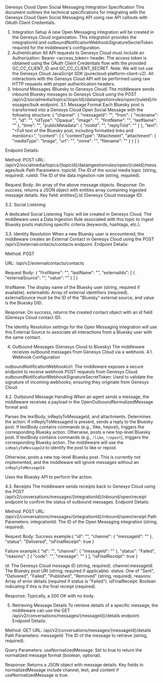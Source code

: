 Genesys Cloud Open Social Messaging Integration Specification
This document outlines the technical specifications for integrating with the Genesys Cloud Open Social Messaging API using raw API callouts with OAuth Client Credentials.
1. Integration Setup
A new Open Messaging integration will be created in the Genesys Cloud organization. This integration provides the integrationId and outboundNotificationWebhookSignatureSecretToken required for the middleware's configuration.
2. Authentication
All API requests to Genesys Cloud must include an Authorization: Bearer <access_token> header. The access token is obtained using the OAuth Client Credentials flow with the provided GC_CC_CLIENT_ID and GC_CC_CLIENT_SECRET.
Note: We will not use the Genesys Cloud JavaScript SDK (purecloud-platform-client-v2). All interactions with the Genesys Cloud API will be performed using raw HTTP requests with proper authentication headers.
3. Inbound Messages (Bluesky to Genesys Cloud)
The middleware sends inbound Bluesky messages to Genesys Cloud using the POST /api/v2/socialmedia/topics/{topicId}/dataingestionrules/open/{ruleId}/messages/bulk endpoint.
3.1. Message Format
Each Bluesky post is transformed into a Genesys Cloud Open Social Message with the following structure:
{
  "channel": {
    "messageId": "<Bluesky Post AT URI>",
    "from": {
      "nickname": "<Bluesky User Handle>",
      "id": "<Bluesky User DID>",
      "idType": "Opaque",
      "image": "<URL to Bluesky User Avatar>",
      "firstName": "<Bluesky User Display Name>",
      "lastName": ""
    },
    "time": "<Bluesky Post Creation Timestamp in ISO-8601 format>",
    "publicMetadata": {
      "rootId": "<AT URI of the root post in the thread>",
      "replyToId": "<AT URI of the parent post>"
    }
  },
  "text": "<Full text of the Bluesky post, including formatted links and mentions>",
  "content": [
    {
      "contentType": "Attachment",
      "attachment": {
        "mediaType": "Image",
        "url": "<Public URL of the downloaded image>",
        "mime": "<MIME type of the image>",
        "filename": "<Original filename of the image>"
      }
    }
  ]
}

Endpoint Details:

Method: POST
URL: /api/v2/socialmedia/topics/{topicId}/dataingestionrules/open/{ruleId}/messages/bulk
Path Parameters:
topicId: The ID of the social media topic (string, required).
ruleId: The ID of the data ingestion rule (string, required).


Request Body: An array of the above message objects.
Response: On success, returns a JSON object with entities array containing ingested message details. Key field: entities[].id (Genesys Cloud message ID).

3.2. Social Listening

A dedicated Social Listening Topic will be created in Genesys Cloud.
The middleware uses a Data Ingestion Rule associated with this topic to ingest Bluesky posts matching specific criteria (keywords, hashtags, etc.).

3.3. Identity Resolution
When a new Bluesky user is encountered, the middleware creates an External Contact in Genesys Cloud using the POST /api/v2/externalcontacts/contacts endpoint.
Endpoint Details:

Method: POST

URL: /api/v2/externalcontacts/contacts

Request Body:
{
  "firstName": "<Bluesky User Display Name>",
  "lastName": "",
  "externalIds": [
    {
      "externalSource": "<External Source ID>",
      "value": "<Bluesky User DID>"
    }
  ]
}


firstName: The display name of the Bluesky user (string, required if available).
externalIds: Array of external identifiers (required). externalSource must be the ID of the "Bluesky" external source, and value is the Bluesky DID.


Response: On success, returns the created contact object with an id field (Genesys Cloud contact ID).

The Identity Resolution settings for the Open Messaging integration will use this External Source to associate all interactions from a Bluesky user with the same contact.


4. Outbound Messages (Genesys Cloud to Bluesky)
The middleware receives outbound messages from Genesys Cloud via a webhook.
4.1. Webhook Configuration

outboundNotificationWebhookUrl: The middleware exposes a secure endpoint to receive webhook POST requests from Genesys Cloud.
outboundNotificationWebhookSignatureSecretToken: Used to validate the signature of incoming webhooks, ensuring they originate from Genesys Cloud.

4.2. Outbound Message Handling
When an agent sends a message, the middleware receives a payload in the OpenOutboundNormalizedMessage format and:

Parses the textBody, inReplyToMessageId, and attachments.
Determines the action:
If inReplyToMessageId is present, sends a reply to the Bluesky post.
If textBody contains commands (e.g., !like, !repost), triggers the corresponding Bluesky action.
Otherwise, posts a new top-level Bluesky post.
If textBody contains commands (e.g., `!like`, `!repost`), triggers the corresponding Bluesky action. The middleware will use the `inReplyToMessageId` to identify the post to like or repost.

Otherwise, posts a new top-level Bluesky post. This is currently not implemented, and the middleware will ignore messages without an `inReplyToMessageId`.

Uses the Bluesky API to perform the action.

4.3. Receipts
The middleware sends receipts back to Genesys Cloud using the POST /api/v2/conversations/messages/{integrationId}/inbound/open/receipt endpoint to confirm the status of outbound messages.
Endpoint Details:

Method: POST
URL: /api/v2/conversations/messages/{integrationId}/inbound/open/receipt
Path Parameters:
integrationId: The ID of the Open Messaging integration (string, required).


Request Body:
Success example:{
  "id": "<Genesys Cloud Message ID>",
  "channel": {
    "messageId": "<Bluesky Post AT URI>"
  },
  "status": "Delivered",
  "isFinalReceipt": true
}


Failure example:{
  "id": "<Genesys Cloud Message ID>",
  "channel": {
    "messageId": "<Bluesky Post AT URI>"
  },
  "status": "Failed",
  "reasons": [
    {
      "code": "<Error Code>",
      "message": "<Error Message>"
    }
  ],
  "isFinalReceipt": true
}


id: The Genesys Cloud message ID (string, required).
channel.messageId: The Bluesky post URI (string, required if applicable).
status: One of "Sent", "Delivered", "Failed", "Published", "Removed" (string, required).
reasons: Array of error details (required if status is "Failed").
isFinalReceipt: Boolean indicating if this is the final receipt (required).


Response: Typically, a 200 OK with no body.

5. Retrieving Message Details
To retrieve details of a specific message, the middleware can use the GET /api/v2/conversations/messages/{messageId}/details endpoint.
Endpoint Details:

Method: GET
URL: /api/v2/conversations/messages/{messageId}/details
Path Parameters:
messageId: The ID of the message to retrieve (string, required).


Query Parameters:
useNormalizedMessage: Set to true to return the normalized message format (boolean, optional).


Response: Returns a JSON object with message details. Key fields in normalizedMessage include channel, text, and content if useNormalizedMessage is true.

